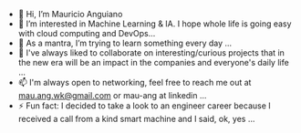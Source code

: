 - 👋 Hi, I’m Mauricio Anguiano
- 👀 I’m interested in Machine Learning & IA. I hope whole life is going easy with cloud computing and DevOps...
- 🌱 As a mantra, I’m trying to learn something every day ...
- 💞️ I've always liked to collaborate on interesting/curious projects that in the new era will be an impact in the companies and everyone's daily life ...
- 📫 I'm always open to networking, feel free to reach me out at mau.ang.wk@gmail.com or mau-ang at linkedin ...
- ⚡ Fun fact: I decided to take a look to an engineer career because I received a call from a kind smart machine and I said, ok, yes ...
  
<!---
mauangwk/mauangwk is a ✨ special ✨ repository because its `README.md` (this file) appears on your GitHub profile.
You can click the Preview link to take a look at your changes.
--->
